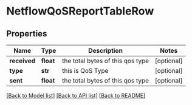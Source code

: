 # NetflowQoSReportTableRow

## Properties
Name | Type | Description | Notes
------------ | ------------- | ------------- | -------------
**received** | **float** | the total bytes of this qos type | [optional] 
**type** | **str** | this is QoS Type | [optional] 
**sent** | **float** | the total bytes of this qos type | [optional] 

[[Back to Model list]](../README.md#documentation-for-models) [[Back to API list]](../README.md#documentation-for-api-endpoints) [[Back to README]](../README.md)

